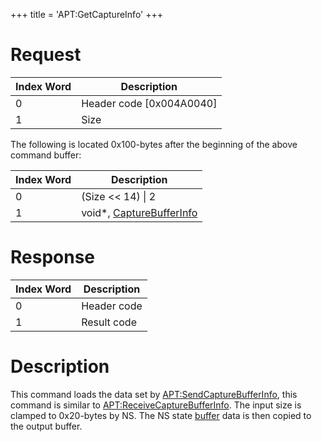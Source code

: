 +++
title = 'APT:GetCaptureInfo'
+++

# Request

| Index Word | Description                |
|------------|----------------------------|
| 0          | Header code \[0x004A0040\] |
| 1          | Size                       |

The following is located 0x100-bytes after the beginning of the above
command buffer:

| Index Word | Description                                                                   |
|------------|-------------------------------------------------------------------------------|
| 0          | (Size \<\< 14) \| 2                                                           |
| 1          | void\*, [CaptureBufferInfo](NS_and_APT_Services#capturebufferinfo "wikilink") |

# Response

| Index Word | Description |
|------------|-------------|
| 0          | Header code |
| 1          | Result code |

# Description

This command loads the data set by
[<APT:SendCaptureBufferInfo>](APT:SendCaptureBufferInfo "wikilink"),
this command is similar to
[<APT:ReceiveCaptureBufferInfo>](APT:ReceiveCaptureBufferInfo "wikilink").
The input size is clamped to 0x20-bytes by NS. The NS state
[buffer](APT:SendCaptureBufferInfo "wikilink") data is then copied to
the output buffer.

